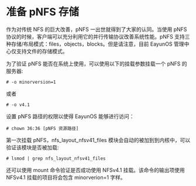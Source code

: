 # 准备 pNFS 存储

作为对传统 NFS 的巨大改善，pNFS 一出世就得到了大家的认同。当使用 pNFS
协议的时候，客户端可以充分利用它的并行传输协议改善系统性能。pNFS
支持三种存储/布局模式：files，objects，blocks。但是请注意，目前 EayunOS
管理中心仅支持文件的存储模式。

为了验证 pNFS 能否在系统上使用，可以使用以下的挂载参数挂载一个 pNFS
的服务器:

    # -o minorversion=1


或者

    # -o v4.1


设置 pNFS 路径的权限以使得 EayunOS 能够进行访问：

    # chown 36:36 [pNFS 资源路径]


第一次挂载 pNFS，nfs\_layout\_nfsv41\_files
模块会自动的被加到到内核中，可以验证该模块是否被加载:

    # lsmod | grep nfs_layout_nfsv41_files


还可以使用 mount 命令验证是否成功使用 NFSv4.1 挂载。该命令的输出项使用
NFSv4.1 挂载的项目将会包含 minorverion=1 字样。
